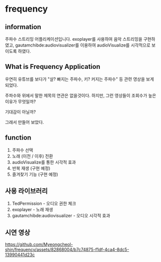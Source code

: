 # frequency

## information
주파수 스트리밍 어플리케이션입니다.
exoplayer를 사용하여 음악 스트리밍을 구현하였고, gautamchibde:audiovisualizer를 이용하여 audioVisualize를 시각적으로 보이도록 하였다.

## What is Frequency Application
우연히 유튜브를 보다가 "살? 빠지는 주파수, 키? 커지는 주파수" 등 관련 영상을 보게 되었다.

주파수와 위에서 말한 제목의 연관은 없을것이다. 하지만, 그런 영상들이 조회수가 높은 이유가 무엇일까? 

기대감이 아닐까? 

그래서 만들어 보았다. 

## function
1. 주파수 선택
2. 노래 (이전 / 이후) 전환
3. audioVisualize를 통한 시각적 효과
4. 반복 재생 (구현 예정)
5. 즐겨찾기 기능 (구현 예정)

## 사용 라이브러리
1. TedPermission - 오디오 권한 체크
2. exoplayer - 노래 재생
3. gautamchibde:audiovisualizer - 오디오 시각적 효과

## 시연 영상
https://github.com/Myeongcheol-shin/frequency/assets/82868004/b7c74875-f1df-4ca4-8dc5-13990441d23c

